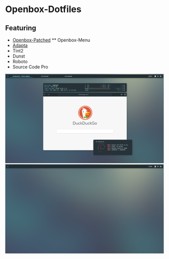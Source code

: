 # Openbox-Dotfiles

## Featuring
* [Openbox-Patched](https://github.com/dylanaraps/openbox-patched)
** Openbox-Menu
* [Adapta](https://github.com/adapta-project/adapta-gtk-theme)
* Tint2
* Dunst
* Roboto
* Source Code Pro

<img src="https://github.com/afraidofmusic/Openbox-Dotfiles/blob/master/dirty.png">
<img src="https://raw.githubusercontent.com/afraidofmusic/Openbox-Dotfiles/master/clean.png">
